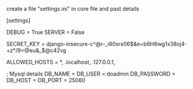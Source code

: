 create a file "settings.ini" in core file and past details

[settings]

DEBUG = True
SERVER = False

SECRET_KEY = django-insecure-c^@r-_i80srs06$&e=b8H8wg1x38oj4-+z*/9=@eu&_$@c42vg

ALLOWED_HOSTS = *, .localhost, .127.0.0.1,

; Mysql details
DB_NAME = 
DB_USER = doadmin
DB_PASSWORD = 
DB_HOST = 
DB_PORT = 25060
